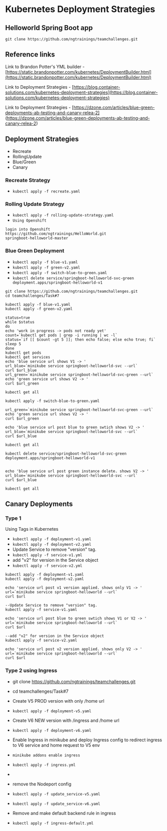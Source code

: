 # Kubernetes Deployment Strategies
       
## Helloworld Spring Boot app
`git clone https://github.com/ngtrainings/teamchallenges.git`

## Reference links
Link to Brandon Potter's YML builder - [https://static.brandonpotter.com/kubernetes/DeploymentBuilder.html](https://static.brandonpotter.com/kubernetes/DeploymentBuilder.html)

Link to Deployment Strategies - [https://blog.container-solutions.com/kubernetes-deployment-strategies](https://blog.container-solutions.com/kubernetes-deployment-strategies) 

Link to Deployment Strategies - [https://dzone.com/articles/blue-green-deployments-ab-testing-and-canary-relea-2] (https://dzone.com/articles/blue-green-deployments-ab-testing-and-canary-relea-2)

## Deployment Strategies
- Recreate
- RollingUpdate
- Blue/Green
- Canary

### Recreate Strategy
- `kubectl apply -f recreate.yaml`


### Rolling Update Strategy
- `kubectl apply -f rolling-update-strategy.yaml`
- `Using Openshift`
```
login into Openshift
https://github.com/ngtrainings/HelloWorld.git
springboot-helloworld-master
```

### Blue Green Deployment 
- `kubectl apply -f blue-v1.yaml`
- `kubectl apply -f green-v2.yaml`
- `kubectl apply -f switch-blue-to-green.yaml`
- `kubectl delete service/springboot-helloworld-svc-green deployment.apps/springboot-helloworld-v1`
```
git clone https://github.com/ngtrainings/teamchallenges.git
cd teamchallenges/Task#7

kubectl apply -f blue-v1.yaml
kubectl apply -f green-v2.yaml

status=true 
while $status
do
echo 'work in progress -> pods not ready yet'
count=`kubectl get pods | grep -i running | wc -l`
status=`if [[ $count -gt 5 ]]; then echo false; else echo true; fi`
sleep 5
done
kubectl get pods
kubectl get services
echo 'blue service url shows V1 -> '
url_blue=`minikube service springboot-helloworld-svc --url`
curl $url_blue
url_green=`minikube service springboot-helloworld-svc-green --url`
echo 'green service url shows V2 -> '
curl $url_green

kubectl get all

kubectl apply -f switch-blue-to-green.yaml

url_green=`minikube service springboot-helloworld-svc-green --url`
echo 'green service url shows V2 -> '
curl $url_green

echo 'blue service url post blue to green swtich shows V2 -> '
url_blue=`minikube service springboot-helloworld-svc --url`
curl $url_blue

kubectl get all

kubectl delete service/springboot-helloworld-svc-green deployment.apps/springboot-helloworld-v1


echo 'blue service url post green instance delete. shows V2 -> '
url_blue=`minikube service springboot-helloworld-svc --url`
curl $url_blue

kubectl get all

```


## Canary Deployments
### Type 1 
Using Tags in Kubernetes
- `kubectl apply -f deployment-v1.yaml`
- `kubectl apply -f deployment-v2.yaml`
- Update Service to remove "version" tag.
- `kubectl apply -f service-v1.yml`
- add "v2" for version in the Service object
- `kubectl apply -f service-v2.yml`
```
kubectl apply -f deployment-v1.yaml
kubectl apply -f deployment-v2.yaml

echo 'service url post v1 version applied. shows only V1 -> '
url=`minikube service springboot-helloworld --url`
curl $url

--Update Service to remove "version" tag.
kubectl apply -f service-v1.yaml

echo 'service url post blue to green swtich shows V1 or V2 -> '
url=`minikube service springboot-helloworld --url`
curl $url

--add "v2" for version in the Service object
kubectl apply -f service-v2.yaml

echo 'service url post v2 version applied. shows only V2 -> '
url=`minikube service springboot-helloworld --url`
curl $url
```

### Type 2 using Ingress
- git clone https://github.com/ngtrainings/teamchallenges.git
- cd teamchallenges/Task#7
- Create V5 PROD version with only /home url
- `kubectl apply -f deployment-v5.yaml`
 
- Create V6 NEW version with /ingress and /home url
- `kubectl apply -f deployment-v6.yaml`

- Enable Ingress in minikube and deploy Ingress config to redirect ingress to V6 service and home request to V5 env
- `minikube addons enable ingress`
- `kubectl apply -f ingress.yml`
- 
- remove the Nodeport config 
- `kubectl apply -f update_service-v5.yaml`
- `kubectl apply -f update_service-v6.yaml`

 
- Remove and make default backend rule in ingress
- `kubectl apply -f ingress-default.yml`
